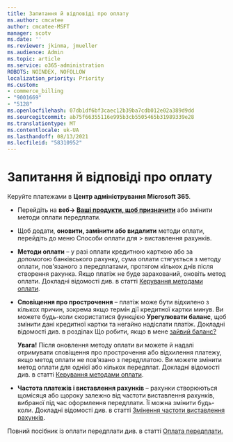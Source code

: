 ```yaml
---
title: Запитання й відповіді про оплату
ms.author: cmcatee
author: cmcatee-MSFT
manager: scotv
ms.date: ''
ms.reviewer: jkinma, jmueller
ms.audience: Admin
ms.topic: article
ms.service: o365-administration
ROBOTS: NOINDEX, NOFOLLOW
localization_priority: Priority
ms.custom:
- commerce_billing
- "9001669"
- "5128"
ms.openlocfilehash: 07db1df6bf3caec12b39ba7cdb012e02a389d9dd
ms.sourcegitcommit: ab75f66355116e995b3cb5505465b31989339e28
ms.translationtype: MT
ms.contentlocale: uk-UA
ms.lasthandoff: 08/13/2021
ms.locfileid: "58310952"
---
```

# <a name="payment-faq"></a>Запитання й відповіді про оплату

Керуйте платежами в **Центр адміністрування Microsoft 365**.

- Перейдіть на **веб-> [Ваші продукти, щоб призначити](https://go.microsoft.com/fwlink/p/?linkid=842054)** або змінити методи оплати передплати.
- Щоб додати, **оновити, [](https://go.microsoft.com/fwlink/p/?linkid=2018806) замінити або видалити** методи оплати, перейдіть до меню Способи оплати для > виставлення рахунків.

- **Методи оплати** – у разі оплати кредитною карткою або за допомогою банківського рахунку, сума оплати стягується з методу оплати, пов'язаного з передплатами, протягом кількох днів після створення рахунка. Якщо платіж не буде зарахований, оновіть метод оплати. Докладні відомості див. в статті [Керування методами оплати](https://docs.microsoft.com/microsoft-365/commerce/billing-and-payments/manage-payment-methods).

- **Сповіщення про прострочення** – платіж може бути відхилено з кількох причин, зокрема якщо термін дії кредитної картки минув. Ви можете будь-коли скористатися функцією **Урегулювати баланс**, щоб змінити дані кредитної картки та негайно надіслати платіж. Докладні відомості див. в розділах Що робити, якщо в мене [зайвий баланс?](https://docs.microsoft.com/microsoft-365/commerce/billing-and-payments/pay-for-your-subscription#what-if-i-have-an-outstanding-balance)

    **Увага!** Після оновлення методу оплати ви можете й надалі отримувати сповіщення про прострочення або відхилення платежу, якщо метод оплати не пов’язано з передплатою. Ви можете змінити метод оплати для однієї або кількох передплат. Докладні відомості див. в статті [Керування методами оплати](https://docs.microsoft.com/microsoft-365/commerce/billing-and-payments/manage-payment-methods).

- **Частота платежів і виставлення рахунків** – рахунки створюються щомісяця або щороку залежно від частоти виставлення рахунків, вибраної під час оформлення передплати. Її можна змінити будь-коли. Докладні відомості див. в статті [Змінення частоти виставлення рахунків](https://docs.microsoft.com/microsoft-365/commerce/billing-and-payments/change-payment-frequency).

Повний посібник із оплати передплати див. в статті [Оплата передплати.](https://docs.microsoft.com/microsoft-365/commerce/billing-and-payments/pay-for-your-subscription)
